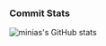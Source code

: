 ### Commit Stats

![minias's GitHub stats](https://github-readme-stats.vercel.app/api?username=minias-tdi&show_icons=true&theme=radical)

